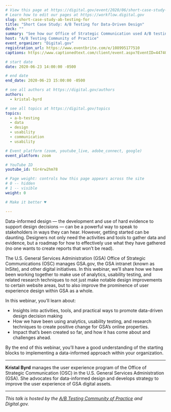 ```yaml
---
# View this page at https://digital.gov/event/2020/06/short-case-study-ab-testing-for
# Learn how to edit our pages at https://workflow.digital.gov
slug: short-case-study-ab-testing-for
title: "Short Case Study: A/B Testing for Data-Driven Design"
deck: ""
summary: "See how our Office of Strategic Communication used A/B testing to resolve a difference of opinion within a cross-functional design team."
host: "A/B Testing Community of Practice"
event_organizer: "Digital.gov"
registration_url: https://www.eventbrite.com/e/108995177510
captions: https://www.captionedtext.com/client/event.aspx?EventID=4474026&CustomerID=321

# start date
date: 2020-06-23 14:00:00 -0500

# end date
end_date: 2020-06-23 15:00:00 -0500

# see all authors at https://digital.gov/authors
authors: 
  - kristal-byrd

# see all topics at https://digital.gov/topics
topics: 
  - a-b-testing
  - data
  - design
  - usability
  - communication
  - usability

# Event platform (zoom, youtube_live, adobe_connect, google)
event_platform: zoom

# YouTube ID
youtube_id: tGr4rw2hm78

# Page weight: controls how this page appears across the site
# 0 -- hidden
# 1 -- visible
weight: 0

# Make it better ♥

---
```


Data-informed design — the development and use of hard evidence to support design decisions — can be a powerful way to speak to stakeholders in ways they can hear. However, getting started can be daunting. Designers not only need the activities and tools to gather data and evidence, but a roadmap for how to effectively use what they have gathered (no one wants to create reports that won’t be read).

The U.S. General Services Administration (GSA) Office of Strategic Communications (OSC) manages GSA.gov, the GSA intranet (known as InSite), and other digital initiatives. In this webinar, we’ll share how we have been working together to make use of analytics, usability testing, and related research techniques to not just make notable design improvements to certain website areas, but to also improve the prominence of user experience design within GSA as a whole.

In this webinar, you’ll learn about:

 - Insights into activities, tools, and practical ways to promote data-driven design decision making
 - How we have been using analytics, usability testing, and research techniques to create positive change for GSA’s online properties.
 - Impact that’s been created so far, and how it has come about and challenges ahead.

By the end of this webinar, you’ll have a good understanding of the starting blocks to implementing a data-informed approach within your organization.

---

**Kristal Byrd** manages the user experience program of the Office of Strategic Communication (OSC) in the U.S. General Services Administration (GSA). She advocates for data-informed design and develops strategy to improve the user experience of GSA digital assets.

---

*This talk is hosted by the [A/B Testing Community of Practice](https://digital.gov/communities/a-b-testing-community/) and Digital.gov.*
